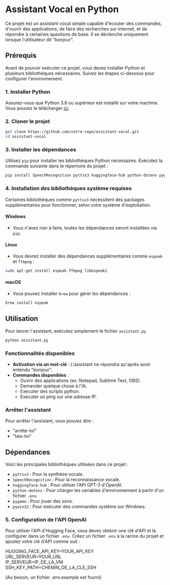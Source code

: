 
# Assistant Vocal en Python

Ce projet est un assistant vocal simple capable d'écouter des commandes, d'ouvrir des applications, de faire des recherches sur internet, et de répondre à certaines questions de base. Il se déclenche uniquement lorsque l'utilisateur dit "bonjour".

## Prérequis

Avant de pouvoir exécuter ce projet, vous devez installer Python et plusieurs bibliothèques nécessaires. Suivez les étapes ci-dessous pour configurer l'environnement.

### 1. Installer Python

Assurez-vous que Python 3.6 ou supérieur est installé sur votre machine. Vous pouvez le télécharger [ici](https://www.python.org/downloads/).

### 2. Cloner le projet

```bash
git clone https://github.com/votre-repo/assistant-vocal.git
cd assistant-vocal
```

### 3. Installer les dépendances

Utilisez `pip` pour installer les bibliothèques Python nécessaires. Exécutez la commande suivante dans le répertoire du projet :

```bash
pip install SpeechRecognition pyttsx3 huggingface-hub python-dotenv pygame pywin32 pyaudio requests paramiko pystray pillow pyinstaller
```

### 4. Installation des bibliothèques système requises

Certaines bibliothèques comme `pyttsx3` nécessitent des packages supplémentaires pour fonctionner, selon votre système d'exploitation.

#### Windows
- Vous n'avez rien à faire, toutes les dépendances seront installées via `pip`.

#### Linux
- Vous devrez installer des dépendances supplémentaires comme `espeak` et `ffmpeg` :

```bash
sudo apt-get install espeak ffmpeg libespeak1
```

#### macOS
- Vous pouvez installer `brew` pour gérer les dépendances :

```bash
brew install espeak
```

## Utilisation

Pour lancer l'assistant, exécutez simplement le fichier `assistant.py` 

```bash
python assistant.py
```

### Fonctionnalités disponibles

- **Activation via un mot-clé** : L'assistant ne répondra qu'après avoir entendu "bonjour".
- **Commandes disponibles** :
  - Ouvrir des applications (ex: Notepad, Sublime Text, OBS).
  - Demander quelque chose à l'IA.
  - Executer des scripts python.
  - Executer un ping sur une adresse IP.

### Arrêter l'assistant

Pour arrêter l'assistant, vous pouvez dire :
- "arrête-toi"
- "tais-toi"

## Dépendances

Voici les principales bibliothèques utilisées dans ce projet :

- `pyttsx3` : Pour la synthèse vocale.
- `SpeechRecognition` : Pour la reconnaissance vocale.
- `huggingface-hub` : Pour utiliser l'API GPT-3 d'OpenAI.
- `python-dotenv` : Pour charger les variables d'environnement à partir d'un fichier `.env`.
- `pygame` : Pour jouer des sons.
- `pywin32` : Pour exécuter des commandes système sur Windows.

### 5. Configuration de l'API OpenAI

Pour utiliser l'API d'Hugging Face, vous devez obtenir une clé d'API et la configurer dans un fichier `.env`. Créez un fichier `.env` à la racine du projet et ajoutez votre clé d'API comme suit :

HUGGING_FACE_API_KEY=YOUR_API_KEY  
URL_SERVEUR=YOUR_URL  
IP_SERVEUR=IP_DE_LA_VM  
SSH_KEY_PATH=CHEMIN_DE_LA_CLE_SSH  

(Au besoin, un fichier .env.example est fourni)

